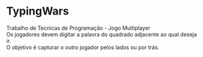 # TypingWars
Trabalho de Tecnicas de Programação - Jogo Multiplayer
<br>
Os jogadores devem digitar a palavra do quadrado adjacente ao qual deseja ir. <br> O objetivo é capturar o outro jogador pelos lados ou por trás.
